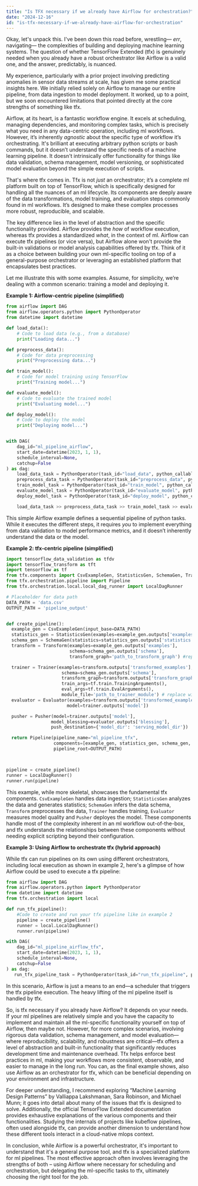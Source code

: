 ```yaml
---
title: "Is TFX necessary if we already have Airflow for orchestration?"
date: "2024-12-16"
id: "is-tfx-necessary-if-we-already-have-airflow-for-orchestration"
---
```


Okay, let's unpack this. I've been down this road before, wrestling— *err*, navigating— the complexities of building and deploying machine learning systems. The question of whether TensorFlow Extended (tfx) is genuinely needed when you already have a robust orchestrator like Airflow is a valid one, and the answer, predictably, is nuanced.

My experience, particularly with a prior project involving predicting anomalies in sensor data streams at scale, has given me some practical insights here. We initially relied solely on Airflow to manage our entire pipeline, from data ingestion to model deployment. It worked, up to a point, but we soon encountered limitations that pointed directly at the core strengths of something like tfx.

Airflow, at its heart, is a fantastic workflow engine. It excels at scheduling, managing dependencies, and monitoring complex tasks, which is precisely what you need in any data-centric operation, including ml workflows. However, it’s inherently *agnostic* about the specific type of workflow it’s orchestrating. It's brilliant at executing arbitrary python scripts or bash commands, but it doesn’t understand the specific needs of a machine learning pipeline. It doesn't intrinsically offer functionality for things like data validation, schema management, model versioning, or sophisticated model evaluation beyond the simple execution of scripts.

That's where tfx comes in. Tfx is not *just* an orchestrator; it’s a complete ml platform built on top of TensorFlow, which is specifically designed for handling all the nuances of an ml lifecycle. Its components are deeply aware of the data transformations, model training, and evaluation steps commonly found in ml workflows. It’s designed to make these complex processes more robust, reproducible, and scalable.

The key difference lies in the level of abstraction and the specific functionality provided. Airflow provides the *how* of workflow execution, whereas tfx provides a standardized *what*, in the context of ml. Airflow can execute tfx pipelines (or vice versa), but Airflow alone won't provide the built-in validations or model analysis capabilities offered by tfx. Think of it as a choice between building your own ml-specific tooling on top of a general-purpose orchestrator or leveraging an established platform that encapsulates best practices.

Let me illustrate this with some examples. Assume, for simplicity, we’re dealing with a common scenario: training a model and deploying it.

**Example 1: Airflow-centric pipeline (simplified)**

```python
from airflow import DAG
from airflow.operators.python import PythonOperator
from datetime import datetime

def load_data():
    # Code to load data (e.g., from a database)
    print("Loading data...")

def preprocess_data():
    # Code for data preprocessing
    print("Preprocessing data...")

def train_model():
    # Code for model training using TensorFlow
    print("Training model...")

def evaluate_model():
    # Code to evaluate the trained model
    print("Evaluating model...")

def deploy_model():
    # Code to deploy the model
    print("Deploying model...")


with DAG(
    dag_id="ml_pipeline_airflow",
    start_date=datetime(2023, 1, 1),
    schedule_interval=None,
    catchup=False
) as dag:
    load_data_task = PythonOperator(task_id="load_data", python_callable=load_data)
    preprocess_data_task = PythonOperator(task_id="preprocess_data", python_callable=preprocess_data)
    train_model_task = PythonOperator(task_id="train_model", python_callable=train_model)
    evaluate_model_task = PythonOperator(task_id="evaluate_model", python_callable=evaluate_model)
    deploy_model_task = PythonOperator(task_id="deploy_model", python_callable=deploy_model)

    load_data_task >> preprocess_data_task >> train_model_task >> evaluate_model_task >> deploy_model_task
```

This simple Airflow example defines a sequential pipeline of python tasks. While it executes the different steps, it requires *you* to implement everything from data validation to model performance metrics, and it doesn’t inherently understand the data or the model.

**Example 2: tfx-centric pipeline (simplified)**

```python
import tensorflow_data_validation as tfdv
import tensorflow_transform as tft
import tensorflow as tf
from tfx.components import CsvExampleGen, StatisticsGen, SchemaGen, Transform, Trainer, Evaluator, Pusher
from tfx.orchestration.pipeline import Pipeline
from tfx.orchestration.local.local_dag_runner import LocalDagRunner

# Placeholder for data path
DATA_PATH = 'data.csv'
OUTPUT_PATH = 'pipeline_output'


def create_pipeline():
  example_gen = CsvExampleGen(input_base=DATA_PATH)
  statistics_gen = StatisticsGen(examples=example_gen.outputs['examples'])
  schema_gen = SchemaGen(statistics=statistics_gen.outputs['statistics'])
  transform = Transform(examples=example_gen.outputs['examples'],
                        schema=schema_gen.outputs['schema'],
                        transform_graph='path_to_transform_graph') #replace with your transform graph

  trainer = Trainer(examples=transform.outputs['transformed_examples'],
                     schema=schema_gen.outputs['schema'],
                     transform_graph=transform.outputs['transform_graph'],
                     train_args=tf.train.TrainingArguments(),
                     eval_args=tf.train.EvalArguments(),
                     module_file='path_to_trainer_module') # replace with your training module
  evaluator = Evaluator(examples=transform.outputs['transformed_examples'],
                       model=trainer.outputs['model'])

  pusher = Pusher(model=trainer.outputs['model'],
                 model_blessing=evaluator.outputs['blessing'],
                 push_destination={'model_dir': 'serving_model_dir'})

  return Pipeline(pipeline_name="ml_pipeline_tfx",
                  components=[example_gen, statistics_gen, schema_gen, transform, trainer, evaluator, pusher],
                  pipeline_root=OUTPUT_PATH)



pipeline = create_pipeline()
runner = LocalDagRunner()
runner.run(pipeline)
```

This example, while more skeletal, showcases the fundamental tfx components. `CsvExampleGen` handles data ingestion; `StatisticsGen` analyzes the data and generates statistics; `SchemaGen` infers the data schema, `Transform` preprocesses the data, `Trainer` handles training, `Evaluator` measures model quality and `Pusher` deployes the model. These components handle most of the complexity inherent in an ml workflow out-of-the-box, and tfx understands the relationships between these components without needing explicit scripting beyond their configuration.

**Example 3: Using Airflow to orchestrate tfx (hybrid approach)**

While tfx can run pipelines on its own using different orchestrators, including local execution as shown in example 2, here's a glimpse of how Airflow could be used to execute a tfx pipeline:

```python
from airflow import DAG
from airflow.operators.python import PythonOperator
from datetime import datetime
from tfx.orchestration import local

def run_tfx_pipeline():
    #Code to create and run your tfx pipeline like in example 2
    pipeline = create_pipeline()
    runner = local.LocalDagRunner()
    runner.run(pipeline)

with DAG(
    dag_id="ml_pipeline_airflow_tfx",
    start_date=datetime(2023, 1, 1),
    schedule_interval=None,
    catchup=False
) as dag:
   run_tfx_pipeline_task = PythonOperator(task_id="run_tfx_pipeline", python_callable=run_tfx_pipeline)
```

In this scenario, Airflow is just a means to an end—a scheduler that triggers the tfx pipeline execution. The heavy lifting of the ml pipeline itself is handled by tfx.

So, is tfx necessary if you already have Airflow? It depends on your needs. If your ml pipelines are relatively simple and you have the capacity to implement and maintain all the ml-specific functionality yourself on top of Airflow, then maybe not. However, for more complex scenarios, involving rigorous data validation, schema management, and model evaluation—where reproducibility, scalability, and robustness are critical—tfx offers a level of abstraction and built-in functionality that significantly reduces development time and maintenance overhead. Tfx helps enforce best practices in ml, making your workflows more consistent, observable, and easier to manage in the long run. You can, as the final example shows, also use Airflow as an orchestrator for tfx, which can be beneficial depending on your environment and infrastructure.

For deeper understanding, I recommend exploring “Machine Learning Design Patterns” by Valliappa Lakshmanan, Sara Robinson, and Michael Munn; it goes into detail about many of the issues that tfx is designed to solve. Additionally, the official TensorFlow Extended documentation provides exhaustive explanations of the various components and their functionalities. Studying the internals of projects like kubeflow pipelines, often used alongside tfx, can provide another dimension to understand how these different tools interact in a cloud-native mlops context.

In conclusion, while Airflow is a powerful orchestrator, it's important to understand that it's a general purpose tool, and tfx is a specialized platform for ml pipelines. The most effective approach often involves leveraging the strengths of both – using Airflow where necessary for scheduling and orchestration, but delegating the ml-specific tasks to tfx, ultimately choosing the right tool for the job.

